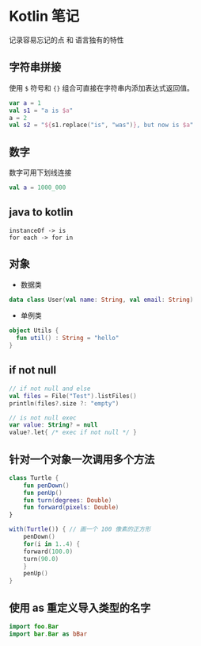 # Kotlin 笔记

记录容易忘记的点 和 语言独有的特性

## 字符串拼接

使用 `$` 符号和 `{}` 组合可直接在字符串内添加表达式返回值。

```kotlin
var a = 1
val s1 = "a is $a"
a = 2
val s2 = "${s1.replace("is", "was")}, but now is $a"
```

## 数字

数字可用下划线连接

```kotlin
val a = 1000_000
```

## java to kotlin

```
instanceOf -> is
for each -> for in
```

## 对象

- 数据类

```kotlin
data class User(val name: String, val email: String)
```

- 单例类

```kotlin
object Utils {
  fun util() : String = "hello"
}
```

## if not null

```kotlin
// if not null and else
val files = File("Test").listFiles()
println(files?.size ?: "empty")

// is not null exec
var value: String? = null
value?.let{ /* exec if not null */ }
```

## 针对一个对象一次调用多个方法

```kotlin
class Turtle {
    fun penDown()
    fun penUp()
    fun turn(degrees: Double)
    fun forward(pixels: Double)
}

with(Turtle()) { // 画⼀个 100 像素的正⽅形
    penDown()
    for(i in 1..4) {
    forward(100.0)
    turn(90.0)
    }
    penUp()
}
```

## 使用 as 重定义导入类型的名字

```kotlin
import foo.Bar
import bar.Bar as bBar
```